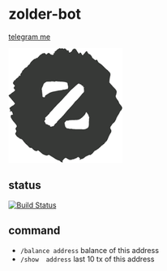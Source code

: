 # zolder-bot #
[telegram me](https://t.me/zolder_bot)

![zold](assets/zold.png)

## status ##

[![Build Status](https://travis-ci.org/blackout314/zolder-bot.svg?branch=master)](https://travis-ci.org/blackout314/zolder-bot)

## command ##
* `/balance address` balance of this address
* `/show  address` last 10 tx of this address
